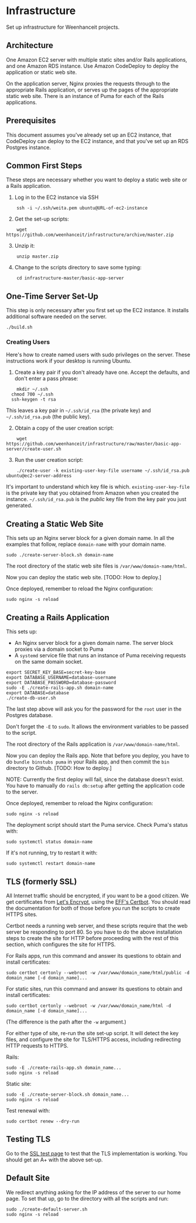 # Infrastructure
Set up infrastructure for Weenhanceit projects.

## Architecture
One Amazon EC2 server with multiple static sites and/or Rails applications,
and one Amazon RDS instance.
Use Amazon CodeDeploy to deploy the application or static web site.

On the application server,
Nginx proxies the requests through to the appropriate Rails application,
or serves up the pages of the appropriate static web site.
There is an instance of Puma for each of the Rails applications.

## Prerequisites
This document assumes you've already set up an EC2 instance,
that CodeDeploy can deploy to the EC2 instance,
and that you've set up an RDS Postgres instance.

## Common First Steps
These steps are necessary whether you want to deploy
a static web site
or a Rails application.

1. Log in to the EC2 instance via SSH
```
    ssh -i ~/.ssh/weita.pem ubuntu@URL-of-ec2-instance
```
2. Get the set-up scripts:
```
    wget https://github.com/weenhanceit/infrastructure/archive/master.zip
```
3. Unzip it:
```
    unzip master.zip
```
4. Change to the scripts directory to save some typing:
```
    cd infrastructure-master/basic-app-server
```

## One-Time Server Set-Up
This step is only necessary after you first set up the EC2 instance.
It installs additional software needed on the server.
```
./build.sh
```

### Creating Users
Here's how to create named users with sudo privileges on the server.
These instructions work if your desktop is running Ubuntu.

1. Create a key pair if you don't already have one. Accept the defaults,
and don't enter a pass phrase:
```
    mkdir ~/.ssh
  chmod 700 ~/.ssh  
  ssh-keygen -t rsa
```
  This leaves a key pair in `~/.ssh/id_rsa` (the private key)
  and `~/.ssh/id_rsa.pub` (the public key).

2. Obtain a copy of the user creation script:
```
    wget https://github.com/weenhanceit/infrastructure/raw/master/basic-app-server/create-user.sh
```
3. Run the user creation script:
```
    ./create-user -k existing-user-key-file username ~/.ssh/id_rsa.pub ubuntu@ec2-server-address
```
  It's important to understand which key file is which.
  `existing-user-key-file` is the private key that you obtained
  from Amazon when you created the instance.
  `~/.ssh/id_rsa.pub` is the *public* key file
  from the key pair you just generated.

## Creating a Static Web Site
This sets up an Nginx server block for a given domain name.
In all the examples that follow,
replace `domain-name` with your domain name.
```
sudo ./create-server-block.sh domain-name
```
The root directory of the static web site files is `/var/www/domain-name/html`.

Now you can deploy the static web site. [TODO: How to deploy.]

Once deployed, remember to reload the Nginx configuration:
```
sudo nginx -s reload
```

## Creating a Rails Application
This sets up:

* An Nginx server block for a given domain name. The server block proxies via a domain socket to Puma
* A `systemd` service file that runs an instance of Puma
receiving requests on the same domain socket.
```
export SECRET_KEY_BASE=secret-key-base
export DATABASE_USERNAME=database-username
export DATABASE_PASSWORD=database-password
sudo -E ./create-rails-app.sh domain-name
export DATABASE=database
./create-db-user.sh
```
The last step above will ask you for the password for the `root` user in the Postgres database.

Don't forget the `-E` to `sudo`. It allows the environment variables to be passed to the script.

The root directory of the Rails application is `/var/www/domain-name/html`.

Now you can deploy the Rails app.
Note that before you deploy,
you have to do `bundle binstubs puma`
in your Rails app, and then commit the `bin` directory to Github. [TODO: How to deploy.]

NOTE: Currently the first deploy will fail,
since the database doesn't exist.
You have to manually do `rails db:setup`
after getting the application code to the server.

Once deployed, remember to reload the Nginx configuration:
```
sudo nginx -s reload
```
The deployment script should start the Puma service.
Check Puma's status with:
```
sudo systemctl status domain-name
```
If it's not running, try to restart it with:
```
sudo systemctl restart domain-name
```

## TLS (formerly SSL)
All Internet traffic should be encrypted,
if you want to be a good citizen.
We get certificates from [Let's Encrypt](https://letsencrypt.org),
using the [EFF's Certbot](https://certbot.eff.org).
You should read the documentation for both of those
before you run the scripts to create HTTPS sites.

Certbot needs a running web server,
and these scripts require that the web server be responding to port 80.
So you have to do the above installation steps
to create the site for HTTP
before proceeding with the rest of this section,
which configures the site for HTTPS.

For Rails apps,
run this command and answer its questions to obtain and install certificates:

```
sudo certbot certonly --webroot -w /var/www/domain_name/html/public -d domain_name [-d domain_name]...
```

For static sites,
run this command and answer its questions to obtain and install certificates:

```
sudo certbot certonly --webroot -w /var/www/domain_name/html -d domain_name [-d domain_name]...
```

(The difference is the path after the `-w` argument.)

For either type of site, re-run the site set-up script.
It will detect the key files,
and configure the site for TLS/HTTPS access,
including redirecting HTTP requests to HTTPS.

Rails:

```
sudo -E ./create-rails-app.sh domain_name...
sudo nginx -s reload
```

Static site:

```
sudo -E ./create-server-block.sh domain_name...
sudo nginx -s reload
```

Test renewal with:

```
sudo certbot renew --dry-run
```

## Testing TLS
Go to the [SSL test page](https://www.ssllabs.com/ssltest/)
to test that the TLS implementation is working.
You should get an A+ with the above set-up.

## Default Site
We redirect anything asking for the IP address of the server
to our home page.
To set that up,
go to the directory with all the scripts and run:
```
sudo ./create-default-server.sh
sudo nginx -s reload

```
